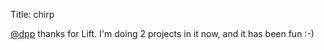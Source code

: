 Title: chirp

<a href="http://twitter.com/dpp">@dpp</a> thanks for Lift. I'm doing 2 projects in it now, and it has been fun :-)
